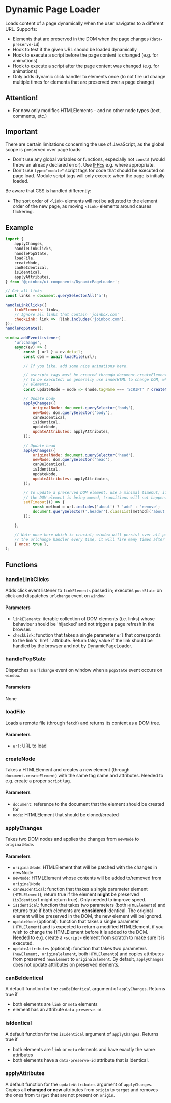 # Dynamic Page Loader

Loads content of a page dynamically when the user navigates to a different URL. Supports:
- Elements that are preserved in the DOM when the page changes (`data-preserve-id`)
- Hook to test if the given URL should be loaded dynamically
- Hook to execute a script before the page content is changed (e.g. for animations)
- Hook to execute a script after the page content was changed (e.g. for animations)
- Only adds dynamic click handler to elements once (to not fire url change multiple times for
elements that are preserved over a page change)

## Attention!
- For now only modifies HTMLElements – and no other node types (text, comments, etc.)

## Important

There are certain limitations concerning the use of JavaScript, as the global scope is preserved
over page loads:
- Don't use any global variables or functions, especially not `const`s (would throw an already
declared error). Use [IFFEs](https://developer.mozilla.org/en-US/docs/Glossary/IIFE) e.g. where
appropriate.
- Don't use `type="module"` script tags for code that should be executed on page load. Module
script tags will only execute when the page is initially loaded.

Be aware that CSS is handled differently:
- The sort order of `<link>` elements will not be adjusted to the element order of the new page,
as moving `<link>` elements around causes flickering.

## Example

````javascript
import {
    applyChanges,
    handleLinkClicks,
    handlePopState,
    loadFile,
    createNode,
    canBeIdentical,
    isIdentical,
    applyAttributes,
} from '@joinbox/ui-components/DynamicPageLoader';

// Get all links 
const links = document.querySelectorAll('a');

handleLinkClicks({
    linkElements: links,
    // Ignore all links that contain 'joinbox.com'
    checkLink: link => !link.includes('joinbox.com'),
});
handlePopState();

window.addEventListener(
    'urlchange',
    async(ev) => {
        const { url } = ev.detail;
        const dom = await loadFile(url);

        // If you like, add some nice animations here.

        // <script> tags must be created through document.createElement and appended to DOM in order
        // to be executed; we generally use innerHTML to change DOM, which does not execute script
        // elements.
        const updateNode = node => (node.tagName === 'SCRIPT' ? createNode(document, node) : node);

        // Update body
        applyChanges({
            originalNode: document.querySelector('body'),
            newNode: dom.querySelector('body'),
            canBeIdentical,
            isIdentical,
            updateNode,
            updateAttributes: applyAttributes,
        });

        // Update head
        applyChanges({
            originalNode: document.querySelector('head'),
            newNode: dom.querySelector('head'),
            canBeIdentical,
            isIdentical,
            updateNode,
            updateAttributes: applyAttributes,
        });

        // To update a preserved DOM element, use a minimal timeOut; if we add the class while
        // the DOM element is being moved, transitions will not happen.
        setTimeout(() => {
            const method = url.includes('about') ? 'add' : 'remove';
            document.querySelector('.header').classList[method]('about');
        });

    },

    // Note once here which is crucial; window will persist over all page changes. If we add
    // the urlchange handler every time, it will fire many times after many page reloads.
    { once: true },
);
````



## Functions

### handleLinkClicks

Adds click event listener to `linkElements` passed in; executes `pushState` on click and dispatches
`urlchange` event on `window`.

#### Parameters
- `linkElements`: iterable collection of DOM elements (i.e. links) whose behaviour should be
'hijacked' and not trigger a page refresh in the browser.
- `checkLink`: function that takes a single parameter `url` that corresponds to the link's `href``
attribute. Return falsy value if the link should be handled by the browser and not by
DynamicPageLoader.



### handlePopState

Dispatches a `urlchange` event on window when a `popState` event occurs on `window`.

#### Parameters
None



### loadFile

Loads a remote file (through `fetch`) and returns its content as a DOM tree.

#### Parameters
- `url`: URL to load



### createNode

Takes a HTMLElement and creates a new element (through `document.createElement`) with the same
tag name and attributes. Needed to e.g. create a proper `script` tag.

#### Parameters
- `document`: reference to the document that the element should be created for
- `node`: HTMLElement that should be cloned/created



### applyChanges

Takes two DOM nodes and applies the changes from `newNode` to `originalNode`.

#### Parameters
- `originalNode`: HTMLElement that will be patched with the changes in newNode
- `newNode`: HTMLElement whose contents will be added to/removed from `originalNode`
- `canBeIdentical`: function that thakes a single parameter element (`HTMLElement`); return true if
the element **might** be preserved (`isIdentical` might return true). Only needed to improve speed.
- `isIdentical`: function that takes two parameters (both `HTMLElement`s) and returns true if both
elements are **considered** identical. The original element will be preserved in the DOM, the new
element will be ignored.
- `updateNode` (optional): function that takes a single parameter (`HTMLElement`) and is expected
to return a modified HTMLElement, if you wish to change the HTMLElement before it is added to the
DOM. Needed to e.g. create a `<script>` element from scratch to make sure it is executed.
- `updateAttributes` (optional): function that takes two parameters (`newElement, originalelement`,
both `HTMLElement`s) and copies attributes from preserved `newElement` to `originalElement`. By
default, `applyChanges` does not update attributes on preserved elements.


### canBeIdentical

A default function for the `canBeIdentical` argument of `applyChanges`. Returns true if
- both elements are `link` or `meta` elements
- element has an attribute `data-preserve-id`.


### isIdentical

A default function for the `isIdentical` argument of `applyChanges`. Returns true if
- both elements are `link` or `meta` elements and have exactly the same attributes
- both elements have a `data-preserve-id` attribute that is identical.


### applyAttributes

A default function for the `updateAttributes` argument of `applyChanges`. Copies all **changed or
new** attributes from `origin` to `target` and removes the ones from `target` that are not present
on `origin`.
